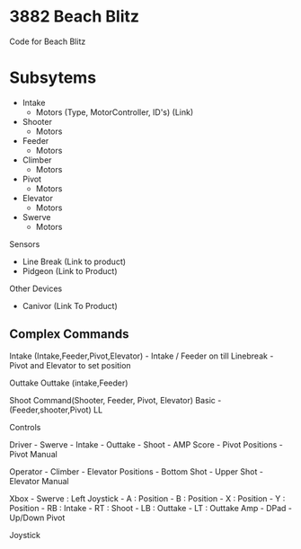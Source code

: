 # 3882 Beach Blitz
Code for Beach Blitz

# Subsytems
- Intake
	- Motors (Type, MotorController, ID's) (Link)
- Shooter
	 - Motors
- Feeder
	- Motors
- Climber
	- Motors
- Pivot
	- Motors
- Elevator
	- Motors
- Swerve
	 - Motors

Sensors
- Line Break (Link to product)
- Pidgeon (Link to Product)

Other Devices
- Canivor (Link To Product)

## Complex Commands
Intake (Intake,Feeder,Pivot,Elevator)
    - Intake / Feeder on till Linebreak
    - Pivot and Elevator to set position

Outtake
    Outtake (intake,Feeder)


Shoot Command(Shooter, Feeder, Pivot, Elevator)
    Basic - (Feeder,shooter,Pivot)
    LL 


Controls

Driver
    - Swerve
    - Intake
    - Outtake
    - Shoot
    - AMP Score
    - Pivot Positions
    - Pivot Manual

Operator
    - Climber
    - Elevator Positions
        - Bottom Shot
        - Upper Shot
    - Elevator Manual

Xbox
    - Swerve : Left Joystick
    - A : Position
    - B : Position
    - X : Position
    - Y : Position
    - RB : Intake
    - RT : Shoot
    - LB : Outtake
    - LT : Outtake Amp
    - DPad - Up/Down Pivot

Joystick